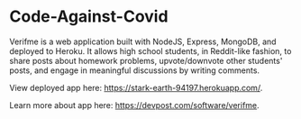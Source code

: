 # Code-Against-Covid
Verifme is a web application built with NodeJS, Express, MongoDB, and deployed to Heroku. It allows high school students, in Reddit-like fashion, to share posts about homework problems, upvote/downvote other students' posts, and engage in meaningful discussions by writing comments.

View deployed app here: https://stark-earth-94197.herokuapp.com/.

Learn more about app here: https://devpost.com/software/verifme.

